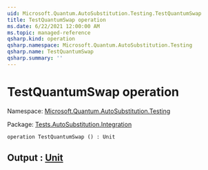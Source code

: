 ```yaml
---
uid: Microsoft.Quantum.AutoSubstitution.Testing.TestQuantumSwap
title: TestQuantumSwap operation
ms.date: 6/22/2021 12:00:00 AM
ms.topic: managed-reference
qsharp.kind: operation
qsharp.namespace: Microsoft.Quantum.AutoSubstitution.Testing
qsharp.name: TestQuantumSwap
qsharp.summary: ''
---
```


# TestQuantumSwap operation

Namespace: [Microsoft.Quantum.AutoSubstitution.Testing](xref:Microsoft.Quantum.AutoSubstitution.Testing)

Package: [Tests.AutoSubstitution.Integration](https://nuget.org/packages/Tests.AutoSubstitution.Integration)




```qsharp
operation TestQuantumSwap () : Unit
```


## Output : [Unit](xref:microsoft.quantum.qsharp.valueliterals#unit-literal)

